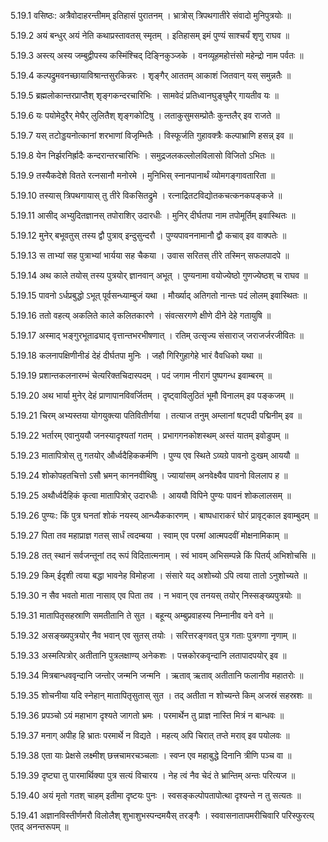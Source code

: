 5.19.1
वसिष्ठः:
अत्रैवोदाहरन्तीमम् इतिहासं पुरातनम् ।
भ्रात्रोस् त्रिपथगातीरे संवादो मुनिपुत्रयोः ॥


5.19.2
अयं बन्धुर् अयं नेति कथाप्रस्तावतस् स्मृतम् ।
इतिहासम् इमं पुण्यं साश्चर्यं शृणु राघव ॥


5.19.3
अस्त्य् अस्य जम्बुद्वीपस्य कस्मिंश्चिद् दिङ्निकुञ्जके ।
वनव्यूहमहोत्तंसो महेन्द्रो नाम पर्वतः ॥


5.19.4
कल्पद्रुमवनच्छायाविश्रान्तसुरकिन्नरः ।
शृङ्गैर् आततम् आकाशं जितवान् यस् समुन्नतैः ॥


5.19.5
ब्रह्मलोकान्तरप्राप्तैश् शृङ्गकन्दरचारिभिः ।
सामवेदं प्रतिध्वानघुङ्घुमैर् गायतीव यः ॥


5.19.6
यः पयोमेदुरैर् मेघैर् लुलितैश् शृङ्गकोटिषु ।
लताकुसुमसम्प्रोतैः कुन्तलैर् इव राजते ॥


5.19.7
यस् तटोड्डयनोत्कानां शरभाणां विजृम्भितैः ।
विस्फूर्जति गुहावक्त्रैः कल्पाभ्राणि हसन्न् इव ॥


5.19.8
येन निर्झरनिर्ह्रादैः कन्दरान्तरचारिभिः ।
समुद्रजलकल्लोलविलासो विजितो ऽभितः ॥


5.19.9
तस्यैकदेशे वितते रत्नसानौ मनोरमे ।
मुनिभिस् स्नानपानार्थं व्योमगङ्गावतारिता ॥


5.19.10
तस्यास् त्रिपथगायास् तु तीरे विकसितद्रुमे ।
रत्नाद्रितटविद्योतकचत्कनकपङ्कजे ॥


5.19.11
आसीद् अभ्युदितज्ञानस् तपोराशिर् उदारधीः ।
मुनिर् दीर्घतपा नाम तपोमूर्तिम् इवास्थितः ॥


5.19.12
मुनेर् बभूवतुस् तस्य द्वौ पुत्राव् इन्दुसुन्दरौ ।
पुण्यपावननामानौ द्वौ कचाव् इव वाक्पतेः ॥


5.19.13
स ताभ्यां सह पुत्राभ्यां भार्यया सह चैकया ।
उवास सरितस् तीरे तस्मिन् सफलपादपे ॥


5.19.14
अथ काले तयोस् तस्य पुत्रयोर् ज्ञानवान् अभूत् ।
पुण्यनामा वयोज्येष्ठो गुणज्येष्ठश् च राघव ॥


5.19.15
पावनो ऽर्धप्रबुद्धो ऽभूत् पूर्वसन्ध्याम्बुजं यथा ।
मौर्ख्याद् अतिगतो नान्तः पदं लोलम् इवास्थितः ॥


5.19.16
ततो वहत्य् अकलिते काले कलितकारणे ।
संवत्सरगणे क्षीणे दीने देहे गतायुषि ॥


5.19.17
अस्माद् भङ्गुरभूताढ्याद् वृत्तान्तभरभीषणात् ।
रतिम् उत्सृज्य संसाराज् जराजर्जरजीवितः ॥


5.19.18
कलनापक्षिणीनीडं देहं दीर्घतपा मुनिः ।
जहौ गिरिगुहागेहे भारं वैवधिको यथा ॥


5.19.19
प्रशान्तकलनारम्भं चेत्यरिक्तचिदास्पदम् ।
पदं जगाम नीरागं पुष्पगन्ध इवाम्बरम् ॥


5.19.20
अथ भार्या मुनेर् देहं प्राणापानविवर्जितम् ।
दृष्ट्वाविलुठितं भूमौ विनालम् इव पङ्कजम् ॥


5.19.21
चिरम् अभ्यस्तया योगयुक्त्या पतिवितीर्णया ।
तत्याज तनुम् अम्लानां षट्पदी पद्मिनीम् इव ॥


5.19.22
भर्तारम् एवानुययौ जनस्यादृश्यतां गतम् ।
प्रभागगनकोशस्थम् अस्तं यातम् इवोडुपम् ॥


5.19.23
मातापित्रोस् तु गतयोर् और्ध्वदैहिककर्मणि ।
पुण्य एव स्थिते ऽव्यग्रे पावनो दुःखम् आययौ ॥


5.19.24
शोकोपहतचित्तो ऽसौ भ्रमन् काननवीथिषु ।
ज्यायांसम् अनवेक्ष्यैव पावनो विललाप ह ॥


5.19.25
अथौर्ध्वदैहिकं कृत्वा मातापित्रोर् उदारधीः ।
आययौ विपिने पुण्यः पावनं शोकलालसम् ॥


5.19.26
पुण्यः:
किं पुत्र घनतां शोकं नयस्य् आन्ध्यैककारणम् ।
बाष्पधाराकरं घोरं प्रावृट्काल इवाम्बुदम् ॥


5.19.27
पिता तव महाप्राज्ञ गतस् सार्धं त्वदम्बया ।
स्वाम् एव परमां आत्मपदवीं मोक्षनामिकाम् ॥


5.19.28
तत् स्थानं सर्वजन्तूनां तद् रूपं विदितात्मनाम् ।
स्वं भावम् अभिसम्पन्ने किं पितर्य् अभिशोचसि ॥


5.19.29
किम् ईदृशी त्वया बद्धा भावनेह विमोहजा ।
संसारे यद् अशोच्यो ऽपि त्वया तातो ऽनुशोच्यते ॥


5.19.30
न सैव भवतो माता नासाव् एव पिता तव ।
न भवान् एव तनयस् तयोर् निस्सङ्ख्यपुत्रयोः ॥


5.19.31
मातापितृसहस्राणि समतीतानि ते सुत ।
बहून्य् अम्बुप्रवाहस्य निम्नानीव वने वने ॥


5.19.32
असङ्ख्यपुत्रयोर् नैव भवान् एव सुतस् तयोः ।
सरित्तरङ्गवत् पुत्र गताः पुत्रगणा नृणाम् ॥


5.19.33
अस्मत्पित्रोर् अतीतानि पुत्रलक्षाण्य् अनेकशः ।
पत्त्रकोरकवृन्दानि लतापादपयोर् इव ॥


5.19.34
मित्रबान्धववृन्दानि जन्तोर् जन्मनि जन्मनि ।
ऋताव् ऋताव् अतीतानि फलानीव महातरोः ॥


5.19.35
शोचनीया यदि स्नेहान् मातापितृसुतास् सुत ।
तद् अतीता न शोच्यन्ते किम् अजस्रं सहस्रशः ॥


5.19.36
प्रपञ्चो ऽयं महाभाग दृश्यते जागतो भ्रमः ।
परमार्थेन तु प्राज्ञ नास्ति मित्रं न बान्धवः ॥


5.19.37
मनाग् अपीह हि भ्रातः परमार्थे न विद्यते ।
महत्य् अपि चिरात् तप्ते मराव् इव पयोलवः ॥


5.19.38
एता याः प्रेक्षसे लक्ष्मीश् छत्त्रचामरचञ्चलाः ।
स्वप्न एव महाबुद्धे दिनानि त्रीणि पञ्च वा ॥


5.19.39
दृष्ट्या तु पारमार्थिक्या पुत्र सत्यं विचारय ।
नेह त्वं नैव चेदं ते भ्रान्तिम् अन्तः परित्यज ॥


5.19.40
अयं मृतो गतश् चाहम् इतीमा दृष्टयः पुनः ।
स्वसङ्कल्पोपतापोत्था दृश्यन्ते न तु सत्यतः ॥


5.19.41
अज्ञानविस्तीर्णमरौ विलोलैश् शुभाशुभस्पन्दमयैस् तरङ्गैः ।
स्ववासनातापमरीचिवारि परिस्फुरत्य् एतद् अनन्तरूपम् ॥

